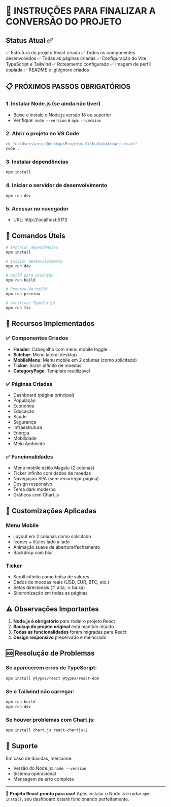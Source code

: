 # 🚀 INSTRUÇÕES PARA FINALIZAR A CONVERSÃO DO PROJETO

## Status Atual ✅

✅ Estrutura do projeto React criada
✅ Todos os componentes desenvolvidos
✅ Todas as páginas criadas
✅ Configuração do Vite, TypeScript e Tailwind
✅ Roteamento configurado
✅ Imagem de perfil copiada
✅ README e .gitignore criados

## 📋 PRÓXIMOS PASSOS OBRIGATÓRIOS

### 1. Instalar Node.js (se ainda não tiver)
- Baixe e instale o Node.js versão 18 ou superior
- Verifique: `node --version` e `npm --version`

### 2. Abrir o projeto no VS Code
```bash
cd "c:\Users\eric\Desktop\Projetos Github\dashboard-react"
code .
```

### 3. Instalar dependências
```bash
npm install
```

### 4. Iniciar o servidor de desenvolvimento
```bash
npm run dev
```

### 5. Acessar no navegador
- URL: http://localhost:5173

## 🔧 Comandos Úteis

```bash
# Instalar dependências
npm install

# Iniciar desenvolvimento
npm run dev

# Build para produção
npm run build

# Preview da build
npm run preview

# Verificar TypeScript
npm run tsc
```

## 📱 Recursos Implementados

### ✅ Componentes Criados
- **Header**: Cabeçalho com menu mobile toggle
- **Sidebar**: Menu lateral desktop
- **MobileMenu**: Menu mobile em 2 colunas (como solicitado)
- **Ticker**: Scroll infinito de moedas
- **CategoryPage**: Template reutilizável

### ✅ Páginas Criadas
- Dashboard (página principal)
- População
- Economia  
- Educação
- Saúde
- Segurança
- Infraestrutura
- Energia
- Mobilidade
- Meio Ambiente

### ✅ Funcionalidades
- Menu mobile estilo Magalu (2 colunas)
- Ticker infinito com dados de moedas
- Navegação SPA (sem recarregar página)
- Design responsivo
- Tema dark moderno
- Gráficos com Chart.js

## 🎨 Customizações Aplicadas

### Menu Mobile
- Layout em 2 colunas como solicitado
- Ícones + títulos lado a lado
- Animação suave de abertura/fechamento
- Backdrop com blur

### Ticker
- Scroll infinito como bolsa de valores
- Dados de moedas reais (USD, EUR, BTC, etc.)
- Setas direcionais (↑ alta, ↓ baixa)
- Sincronização em todas as páginas

## ⚠️ Observações Importantes

1. **Node.js é obrigatório** para rodar o projeto React
2. **Backup do projeto original** está mantido intacto
3. **Todas as funcionalidades** foram migradas para React
4. **Design responsivo** preservado e melhorado

## 🆘 Resolução de Problemas

### Se aparecerem erros de TypeScript:
```bash
npm install @types/react @types/react-dom
```

### Se o Tailwind não carregar:
```bash
npm run build
npm run dev
```

### Se houver problemas com Chart.js:
```bash
npm install chart.js react-chartjs-2
```

## 📧 Suporte

Em caso de dúvidas, mencione:
- Versão do Node.js: `node --version`
- Sistema operacional
- Mensagem de erro completa

---

**🎉 Projeto React pronto para uso!**
Após instalar o Node.js e rodar `npm install`, seu dashboard estará funcionando perfeitamente.
